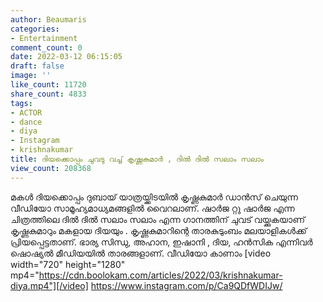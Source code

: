 ```yaml
---
author: Beaumaris
categories:
- Entertainment
comment_count: 0
date: 2022-03-12 06:15:05
draft: false
image: ''
like_count: 11720
share_count: 4833
tags:
- ACTOR
- dance
- diya
- Instagram
- krishnakumar
title: ദിയക്കൊപ്പം ചുവടു വച്ച് കൃഷ്ണകുമാർ , ദിൽ ദിൽ സലാം സലാം
view_count: 208368
---
```


മകൾ ദിയക്കൊപ്പം ദുബായ് യാത്രയ്ക്കിടയിൽ കൃഷ്ണകുമാർ ഡാൻസ് ചെയുന്ന വീഡിയോ സാമൂഹ്യമാധ്യമങ്ങളിൽ വൈറലാണ്. ഷാർജ റ്റു ഷാർജ എന്ന ചിത്രത്തിലെ ദിൽ ദിൽ സലാം സലാം എന്ന ഗാനത്തിന് ചുവട് വയ്ക്കുകയാണ് കൃഷ്ണകുമാറും മകളായ ദിയയും . കൃഷ്ണകുമാറിന്റെ താരകുടുംബം മലയാളികൾക്ക് പ്രിയപ്പെട്ടതാണ്. ഭാര്യ സിന്ധു, അഹാന, ഇഷാനി , ദിയ, ഹൻസിക എന്നിവർ ഷൊഷ്യൽ മീഡിയയിൽ താരങ്ങളാണ്. വീഡിയോ കാണാം [video width="720" height="1280" mp4="https://cdn.boolokam.com/articles/2022/03/krishnakumar-diya.mp4"][/video] <https://www.instagram.com/p/Ca9QDfWDIJw/>